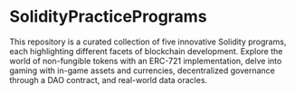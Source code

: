# SolidityPracticePrograms
This repository is a curated collection of five innovative Solidity programs, each highlighting different facets of blockchain development. Explore the world of non-fungible tokens with an ERC-721 implementation, delve into gaming with in-game assets and currencies, decentralized governance through a DAO contract, and real-world data oracles.
